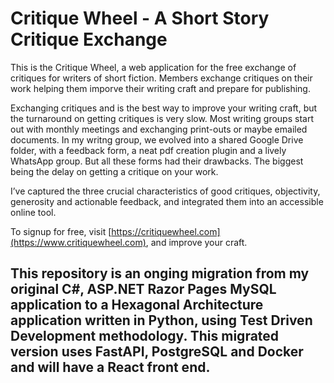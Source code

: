 # Critique Wheel - A Short Story Critique Exchange

This is the Critique Wheel, a web application for the free exchange of critiques for writers of short fiction.
Members exchange critiques on their work helping them imporve their writing craft and prepare for publishing.

Exchanging critiques and is the best way to improve your writing craft, but the turnaround on getting critiques is very slow. Most writing groups start out with monthly meetings and exchanging print-outs or maybe emailed documents. In my writng group, we evolved into a shared Google Drive folder, with a feedback form, a neat pdf creation plugin and a lively WhatsApp group. But all these forms had their drawbacks. The biggest being the delay on getting a critique on your work.

I’ve captured the three crucial characteristics of good critiques, objectivity, generosity and actionable feedback, and integrated them into an accessible online tool.

To signup for free, visit [https://critiquewheel.com](https://www.critiquewheel.com), and improve your craft.

## This repository is an onging migration from my original C#, ASP.NET Razor Pages  MySQL application to a Hexagonal Architecture application written in Python, using Test Driven Development methodology. This migrated version uses FastAPI, PostgreSQL and Docker and will have a React front end.

